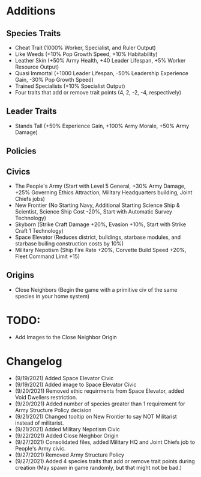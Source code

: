 # Additions

## Species Traits
- Cheat Trait (1000% Worker, Specialist, and Ruler Output)
- Like Weeds (+10% Pop Growth Speed, +10% Habitability)
- Leather Skin (+50% Army Health, +40 Leader Lifespan, +5% Worker Resource Output)
- Quasi Immortal (+1000 Leader Lifespan, -50% Leadership Experience Gain, -30% Pop Growth Speed)
- Trained Specialists (+10% Specialist Output)
- Four traits that add or remove trait points (4, 2, -2, -4, respectively)

## Leader Traits
- Stands Tall (+50% Experience Gain, +100% Army Morale, +50% Army Damage)

## Policies


 ## Civics
 - The People's Army (Start with Level 5 General, +30% Army Damage, +25% Governing Ethics Attraction, Military Headquarters building, Joint Chiefs jobs)
 - New Frontier (No Starting Navy, Additional Starting Science Ship & Scientist, Science Ship Cost -20%, Start with Automatic Survey Technology)
 - Skyborn (Strike Craft Damage +20%, Evasion +10%, Start with Strike Craft 1 Technology)
 - Space Elevator (Reduces district, buildings, starbase modules, and starbase builing construction costs by 10%)
 - Military Nepotism (Ship Fire Rate +20%, Corvette Build Speed +20%, Fleet Command Limit +15)

## Origins
- Close Neighbors (Begin the game with a primitive civ of the same species in your home system)

# TODO:
 - Add Images to the Close Neighbor Origin


# Changelog
 - (9/19/2021) Added Space Elevator Civic
 - (9/19/2021) Added image to Space Elevator Civic
 - (9/20/2021) Removed ethic requirments from Space Elevator, added Void Dwellers restriction.
 - (9/20/2021) Added number of species greater than 1 requirement for Army Structure Policy decision
 - (9/21/2021) Changed tooltip on New Frontier to say NOT Militarist instead of militarist.
 - (9/21/2021) Added Military Nepotism Civic
 - (9/22/2021) Added Close Neighbor Origin
 - (9/27/2021) Consolidated files, added Military HQ and Joint Chiefs job to People's Army civic. 
 - (9/27/2021) Removed Army Structure Policy
 - (9/27/2021) Added 4 species traits that add or remove trait points during creation (May spawn in game randomly, but that might not be bad.)